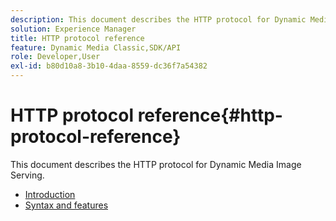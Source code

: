 ```yaml
---
description: This document describes the HTTP protocol for Dynamic Media Image Serving.
solution: Experience Manager
title: HTTP protocol reference
feature: Dynamic Media Classic,SDK/API
role: Developer,User
exl-id: b80d10a8-3b10-4daa-8559-dc36f7a54382
---
```

# HTTP protocol reference{#http-protocol-reference}

This document describes the HTTP protocol for Dynamic Media Image Serving.

* [Introduction](/help/aem-is-ir-api/is-api/http-ref/image-serving-api-ref/c-http-protocol-reference/c-introduction/c-introduction.md)
* [Syntax and features](/help/aem-is-ir-api/is-api/http-ref/image-serving-api-ref/c-http-protocol-reference/c-syntax-and-features/c-syntax-and-features.md)
